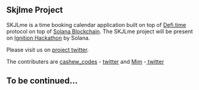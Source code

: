 ## Skjlme Project

SKJLme is a time booking calendar application built on top of [Defi.time](https://github.com/Defi-Time) protocol on top of [Solana Blockchain](https://solana.com/). The SKJLme project will be present on [Ignition Hackathon](https://solana.com/ignition) by Solana.

Please visit us on [project twitter](https://twitter.com/skjlme).

The contributers are [cashew_codes](https://github.com/cashewcodes9/) - [ twitter](https://twitter.com/rohitable_me) and [Mim](https://github.com/mim-Armand) -[ twitter ](https://twitter.com/mim_Armand)

## To be continued...